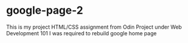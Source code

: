 # google-page-2
This is my project HTML/CSS assignment from Odin Project under Web Development 101
I was required to rebuild google home page
